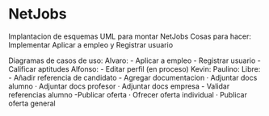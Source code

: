 # NetJobs
Implantacion de esquemas UML para montar NetJobs
Cosas para hacer:
  Implementar Aplicar a empleo y Registrar usuario

  Diagramas de casos de uso:
    Alvaro:
      - Aplicar a empleo
      - Registrar usuario
      - Calificar aptitudes
    Alfonso:
      - Editar perfil (en proceso)
    Kevin:
    Paulino:
    Libre:
      - Añadir referencia de candidato
      - Agregar documentacion
        · Adjuntar docs alumno
        · Adjuntar docs profesor
        · Adjuntar docs empresa
      - Validar referencias alumno
      -Publicar oferta
        · Ofrecer oferta individual
        · Publicar oferta general
